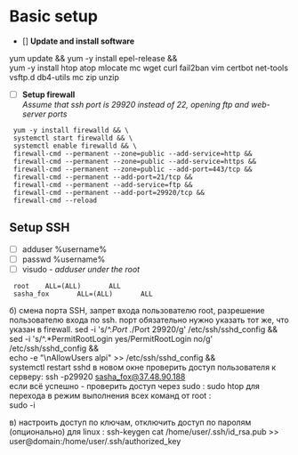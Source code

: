 Basic setup
========================
+ [] **Update and install software**

yum update && yum -y install epel-release && \
yum -y install htop atop mlocate mc wget curl fail2ban vim certbot net-tools vsftp.d db4-utils mc zip unzip

   
* [ ] **Setup firewall**  
*Assume that ssh port is 29920 instead of 22, opening ftp and web-server ports*


```
 yum -y install firewalld && \
 systemctl start firewalld && \
 systemctl enable firewalld && \
 firewall-cmd --permanent --zone=public --add-service=http &&
 firewall-cmd --permanent --zone=public --add-service=https &&
 firewall-cmd --permanent --zone=public --add-port=443/tcp &&
 firewall-cmd --permanent --add-port=21/tcp &&
 firewall-cmd --permanent --add-service=ftp &&
 firewall-cmd --permanent --add-port=29920/tcp &&
 firewall-cmd --reload
```

## **Setup SSH**
+ [ ] adduser %username%
+ [ ] passwd %username%
+ [ ] visudo - *adduser under the root*
```
 root    ALL=(ALL)       ALL
 sasha_fox       ALL=(ALL)       ALL
```


 
  
 б) смена порта SSH, запрет входа пользователю root, разрешение пользователю входа по ssh.
 порт обязательно нужно указать тот же, что указан в firewall.
 sed -i 's/^.*Port .*/Port 29920/g' /etc/ssh/sshd_config && \
 sed -i 's/^.*PermitRootLogin yes/PermitRootLogin no/g' /etc/ssh/sshd_config && \
 echo -e "\nAllowUsers alpi" >> /etc/ssh/sshd_config && \
 systemctl restart sshd
 в новом окне проверить доступ пользователя к серверу:
 ssh -p29920 sasha_fox@37.48.90.188  
 если всё успешно - проверить доступ через sudo :
 sudo htop
 для перехода в режим выполнения всех команд от root :  
 sudo -i
 
  
 в) настроить доступ по ключам, отключить доступ по паролям (опционально)
 для linux :
 ssh-keygen
 cat /home/user/.ssh/id_rsa.pub >> user@domain:/home/user/.ssh/authorized_key
 

